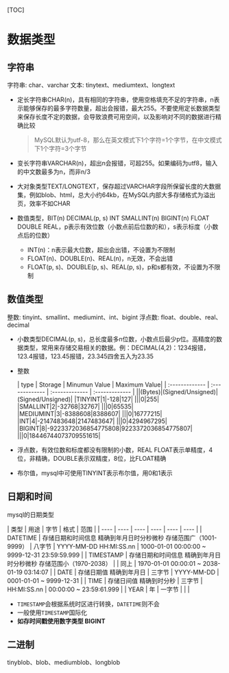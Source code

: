 [TOC]

# 数据类型

## 字符串
字符串: char、varchar
文本: tinytext、mediumtext、longtext

- 定长字符串CHAR(n)，具有相同的字符串，使用空格填充不足的字符串，n表示能够保存的最多字符数量，超出会报错，最大255。不要使用定长数据类型来保存长度不定的数据，会导致浪费可用空间，以及影响对不同的数据进行精确比较
    
    > MySQL默认为utf-8，那么在英文模式下1个字符=1个字节，在中文模式下1个字符=3个字节
    
- 变长字符串VARCHAR(n)，超出n会报错，可超255。如果编码为utf8，输入的中文数最多为n，而非n/3
- 大对象类型TEXT/LONGTEXT，保存超过VARCHAR字段所保留长度的大数据集，例如blob、html，总大小约64kb，在MySQL内部大多存储格式为溢出页，效率不如CHAR
- 数值类型，BIT(n) DECIMAL(p, s) INT SMALLINT(n) BIGINT(n) FLOAT DOUBLE REAL，p表示有效位数（小数点前后位数的和），s表示标度（小数点后的位数）
    - INT(n)：n表示最大位数，超出会出错，不设置为不限制
    - FLOAT(n)、DOUBLE(n)、REAL(n)，n无效，不会出错
    - FLOAT(p, s)、DOUBLE(p, s)、REAL(p, s)，p和s都有效，不设置为不限制

## 数值类型
整数: tinyint、smallint、mediumint、int、bigint
浮点数: float、double、real、decimal

- 小数类型DECIMAL(p, s)，总长度最多n位数，小数点后最少p位。高精度的数据类型，常用来存储交易相关的数据。例：DECIMAL(4,2)：1234报错，123.4报错，123.45报错，23.345四舍五入为23.35
- 整数

    | type | Storage | Minumun Value | Maximum Value|
| :------------- | :------------- | :------------- | :------------- |
||(Bytes)|(Signed/Unsigned)|(Signed/Unsigned)|
|TINYINT|1|-128|127|
|||0|255|
|SMALLINT|2|-32768|32767|
|||0|65535|
|MEDIUMINT|3|-8388608|8388607|
|||0|16777215|
|INT|4|-2147483648|2147483647|
|||0|4294967295|
|BIGINT|8|-9223372036854775808|9223372036854775807|
|||0|18446744073709551615|

- 浮点数，有效位数和标度都没有限制的小数，REAL FLOAT表示单精度，4位，非精确，DOUBLE表示双精度，8位，比FLOAT精确
- 布尔值，mysql中可使用TINYINT表示布尔值，用0和1表示

## 日期和时间
mysql的日期类型

| 类型 | 用途 | 字节  | 格式 | 范围 | 
| ---- | ---- | ----  | ---- | ---- | ---- |
| DATETIME | 存储日期和时间信息 精确到年月日时分秒微秒 存储范围广（1001-9999） | 八字节   | YYYY-MM-DD HH:MI:SS.nn | 1000-01-01 00:00:00 ~ 9999-12-31 23:59:59.999 |
| TIMESTAMP | 存储日期和时间信息 精确到年月日时分秒微秒 存储范围小（1970-2038） | | 同上 | 1970-01-01 00:00:01 ~ 2038-01-19 03:14:07 |
| DATE | 存储日期值 精确到年月日 | 三字节  | YYYY-MM-DD | 0001-01-01 ~ 9999-12-31 |
| TIME | 存储日间值 精确到时分秒 | 三字节 | HH:MI:SS.nn | 00:00:00 ~ 23:59:61.999 |
| YEAR | 年 | 一字节 |  |  |

- `TIMESTAMP`会根据系统时区进行转换，`DATETIME`则不会
- 一般使用`TIMESTAMP`国际化
- **如存时间戳使用数字类型 BIGINT**

## 二进制
tinyblob、blob、mediumblob、longblob
                      
